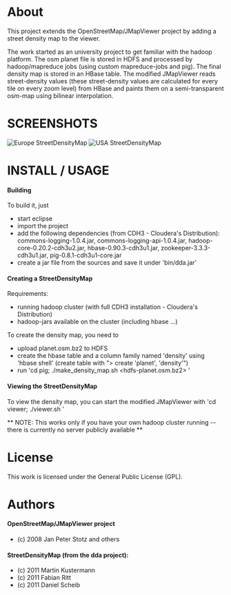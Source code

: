 # About 

This project extends the OpenStreetMap/JMapViewer project by adding a street density map to
the viewer.

The work started as an university project to get familiar with the hadoop platform. The 
osm planet file is stored in HDFS and processed by hadoop/mapreduce jobs (using custom
mapreduce-jobs and pig). The final density map is stored in an HBase table. The modified
JMapViewer reads street-density values (these street-density values are calculated for
every tile on every zoom level) from HBase and paints them on a semi-transparent osm-map 
using bilinear interpolation.

# SCREENSHOTS
![Europe StreetDensityMap](https://raw.github.com/npl/dda/master/screenshots/osm_density_europe.jpg "Europe StreetDensityMap")
![USA StreetDensityMap](https://raw.github.com/npl/dda/master/screenshots/osm_density_usa.jpg "USA StreetDensityMap")

# INSTALL / USAGE

#### Building

To build it, just 

* start eclipse
* import the project 
* add the following dependencies (from CDH3 - Cloudera's Distribution): commons-logging-1.0.4.jar, commons-logging-api-1.0.4.jar, hadoop-core-0.20.2-cdh3u2.jar, hbase-0.90.3-cdh3u1.jar, zookeeper-3.3.3-cdh3u1.jar, pig-0.8.1-cdh3u1-core.jar
* create a jar file from the sources and save it under 'bin/dda.jar'

#### Creating a StreetDensityMap

Requirements:

* running hadoop cluster (with full CDH3 installation - Cloudera's Distribution)
* hadoop-jars available on the cluster (including hbase ...)

To create the density map, you need to

* upload planet.osm.bz2 to HDFS
* create the hbase table and a column family named 'density' using 'hbase shell' (create table with "> create 'planet', 'density'")
* run 'cd pig; ./make_density_map.sh <hdfs-planet.osm.bz2> <hdfs-output-dir> <hbase-table>'

#### Viewing the StreetDensityMap

To view the density map, you can start the modified JMapViewer with 'cd viewer; ./viewer.sh <server> <hbase-table>'

** NOTE: This works only if you have your own hadoop cluster running -- there is currently no server publicly available **

# License

This work is licensed under the General Public License (GPL).

# Authors

#### OpenStreetMap/JMapViewer project

* (c) 2008 Jan Peter Stotz and others

#### StreetDensityMap (from the dda project):

* (c) 2011 Martin Kustermann
* (c) 2011 Fabian Ritt
* (c) 2011 Daniel Scheib

